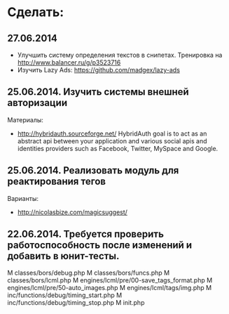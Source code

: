 Сделать:
========

27.06.2014
----------
* Улучшить систему определения текстов в снипетах. Тренировка на http://www.balancer.ru/g/p3523716
* Изучить Lazy Ads: https://github.com/madgex/lazy-ads

25.06.2014. Изучить системы внешней авторизации
-----------------------------------------------
Материалы:
* http://hybridauth.sourceforge.net/ HybridAuth goal is to act as an abstract api between your application and various social apis and identities providers such as Facebook, Twitter, MySpace and Google.

25.06.2014. Реализовать модуль для реактирования тегов
------------------------------------------------------
Варианты:
* http://nicolasbize.com/magicsuggest/

22.06.2014. Требуется проверить работоспособность после изменений и добавить в юнит-тесты.
------------------------------------------------------------------------------------------
M classes/bors/debug.php
M classes/bors/funcs.php
M classes/bors/lcml.php
M engines/lcml/pre/00-save_tags_format.php
M engines/lcml/pre/50-auto_images.php
M engines/lcml/tags/img.php
M inc/functions/debug/timing_start.php
M inc/functions/debug/timing_stop.php
M init.php

